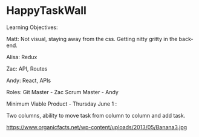 # HappyTaskWall

Learning Objectives:

Matt: Not visual, staying away from the css. Getting nitty gritty in the back-end.

Alisa: Redux

Zac: API, Routes

Andy: React, APIs

Roles:
Git Master - Zac
Scrum Master - Andy

Minimum Viable Product - Thursday June 1 :

Two columns, ability to move task from column to column and add task.


https://www.organicfacts.net/wp-content/uploads/2013/05/Banana3.jpg

